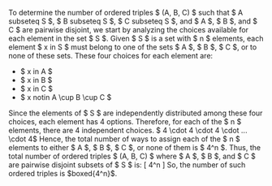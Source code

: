 To determine the number of ordered triples $ (A, B, C) $ such that $ A subseteq S $, $ B subseteq S $, $ C subseteq S $, and $ A $, $ B $, and $ C $ are pairwise disjoint, we start by analyzing the choices available for each element in the set $ S $.
Given $ S $ is a set with $ n $ elements, each element $ x in S $ must belong to one of the sets $ A $, $ B $, $ C $, or to none of these sets. These four choices for each element are:

<ul>
    <li> $ x in A $
    <li> $ x in B $
    <li> $ x in C $
    <li> $ x notin A \cup B \cup C $
</ul>
Since the elements of $ S $ are independently distributed among these four choices, each element has 4 options. Therefore, for each of the $ n $ elements, there are 4 independent choices. 
$ 4 \cdot 4 \cdot 4 \cdot ... \cdot 4$ 
Hence, the total number of ways to assign each of the $ n $ elements to either $ A $, $ B $, $ C $, or none of them is $ 4^n $. 
Thus, the total number of ordered triples $ (A, B, C) $ where $ A $, $ B $, and $ C $ are pairwise disjoint subsets of $ S $ is: [ 4^n ] 
So, the number of such ordered triples is $boxed{4^n}$.
